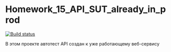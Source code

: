# Homework_15_API_SUT_already_in_prod
[![Build status](https://ci.appveyor.com/api/projects/status/0bmon84w0vhqeb7d?svg=true)](https://ci.appveyor.com/project/Adamizgoi/homework-15-api-sut-already-in-prod)

В этом проекте автотест API создан к уже работающему веб-сервису
